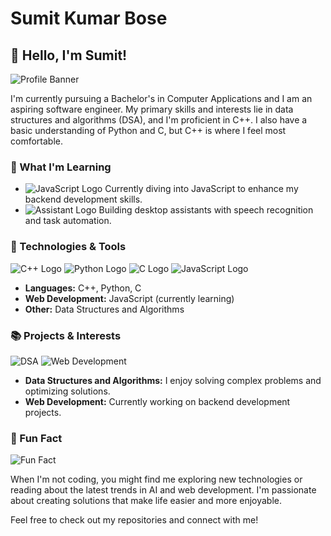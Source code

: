 # Sumit Kumar Bose

## 👋 Hello, I'm Sumit!

![Profile Banner](https://drive.google.com/uc?export=view&id=16EiK15_1X-6yotp-m8CRBP4pWi44kCxC)

I'm currently pursuing a Bachelor's in Computer Applications and I am an aspiring software engineer. My primary skills and interests lie in data structures and algorithms (DSA), and I'm proficient in C++. I also have a basic understanding of Python and C, but C++ is where I feel most comfortable.

### 🚀 What I'm Learning

- ![JavaScript Logo](https://img.icons8.com/color/48/000000/javascript.png) Currently diving into JavaScript to enhance my backend development skills.
- ![Assistant Logo](https://img.icons8.com/color/48/000000/robot-2.png) Building desktop assistants with speech recognition and task automation.

### 🔧 Technologies & Tools

![C++ Logo](https://img.icons8.com/color/48/000000/c-plus-plus-logo.png)
![Python Logo](https://img.icons8.com/color/48/000000/python.png)
![C Logo](https://img.icons8.com/color/48/000000/c-programming.png)
![JavaScript Logo](https://img.icons8.com/color/48/000000/javascript.png)

- **Languages:** C++, Python, C
- **Web Development:** JavaScript (currently learning)
- **Other:** Data Structures and Algorithms

### 📚 Projects & Interests

![DSA](https://img.icons8.com/color/48/000000/flow-chart.png)
![Web Development](https://img.icons8.com/color/48/000000/web-design.png)

- **Data Structures and Algorithms:** I enjoy solving complex problems and optimizing solutions.
- **Web Development:** Currently working on backend development projects.

### 🌟 Fun Fact

![Fun Fact](https://img.icons8.com/color/48/000000/smiling.png)

When I'm not coding, you might find me exploring new technologies or reading about the latest trends in AI and web development. I'm passionate about creating solutions that make life easier and more enjoyable.

Feel free to check out my repositories and connect with me!

<!--
**Sumitbose5/Sumitbose5** is a ✨ _special_ ✨ repository because its `README.md` (this file) appears on your GitHub profile.

Here are some ideas to get you started:

- 🔭 I’m currently working on ...
- 🌱 I’m currently learning ...
- 👯 I’m looking to collaborate on ...
- 🤔 I’m looking for help with ...
- 💬 Ask me about ...
- 📫 How to reach me: ...
- 😄 Pronouns: ...
- ⚡ Fun fact: ...
-->
